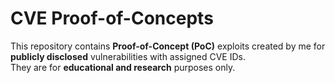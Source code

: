 # CVE Proof-of-Concepts

This repository contains **Proof-of-Concept (PoC)** exploits created by me for **publicly disclosed** vulnerabilities with assigned CVE IDs.  
They are for **educational and research** purposes only.

